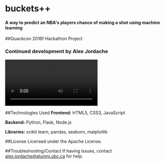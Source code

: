 # buckets++
#### A way to predict an NBA's players chance of making a shot using machine learning

##Quackcon 2016f Hackathon Project
### Continued development by Alex Jordache

![alt tag](https://raw.githubusercontent.com/therealAJ/CoachMe/master/demo.mp4)

##Technologies Used
**Frontend:** HTML5, CSS3, JavaScript

**Backend:** Python, Flask, Node.js

**Libraries:** scikit learn, pandas, seaborn, matplotlib

##License
Licensed under the Apache License.

##Troubleshooting/Contact
If having issues, contact alex.jordache@alumni.ubc.ca for help.
